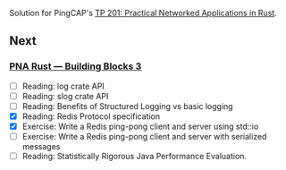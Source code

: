 Solution for PingCAP's [TP 201: Practical Networked Applications in Rust](https://github.com/kafji/talent-plan/blob/master/courses/rust/docs/lesson-plan.md).

## Next

### [PNA Rust — Building Blocks 3](https://github.com/kafji/talent-plan/blob/master/courses/rust/building-blocks/bb-3.md)

- [ ] Reading: log crate API
- [ ] Reading: slog crate API
- [ ] Reading: Benefits of Structured Logging vs basic logging
- [x] Reading: Redis Protocol specification
- [x] Exercise: Write a Redis ping-pong client and server using std::io
- [ ] Exercise: Write a Redis ping-pong client and server with serialized messages
- [ ] Reading: Statistically Rigorous Java Performance Evaluation.
